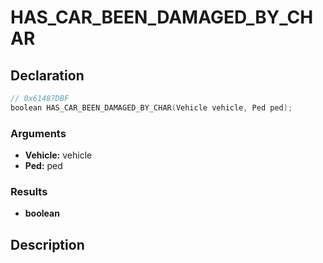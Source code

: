 # HAS_CAR_BEEN_DAMAGED_BY_CHAR

## Declaration
```cpp
// 0x61487DBF
boolean HAS_CAR_BEEN_DAMAGED_BY_CHAR(Vehicle vehicle, Ped ped);
```

### Arguments
- **Vehicle:** vehicle
- **Ped:** ped

### Results
- **boolean**

## Description
